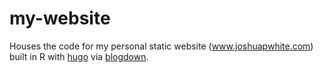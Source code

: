 # my-website

Houses the code for my personal static website (www.joshuapwhite.com) built in R with [hugo](https://github.com/gohugoio/hugo) via [blogdown](https://github.com/rstudio/blogdown). 
